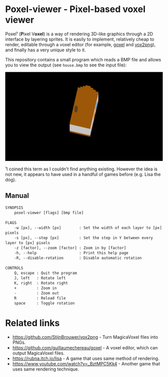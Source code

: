 # Poxel-viewer - Pixel-based voxel viewer

Poxel¹ (**P**ixel V**oxel**) is a way of rendering 3D-like graphics through a 2D
interface by layering sprites. It is easily to implement, relatively cheap to
render, editable through a voxel editor (for example,
[goxel](https://github.com/guillaumechereau/goxel) and
[vox2png](https://github.com/StijnBrouwer/vox2png)), and finally has a very
unique style to it.

This repository contains a small program which reads a BMP file and allows you
to view the output (see `house.bmp` to see the input file):

![](./demo.gif)

¹I coined this term as I couldn't find anything existing. However the idea is
not new, it appears to have used in a handful of games before (e.g. Lisa the
dog).

## Manual

    SYNOPSIS
        poxel-viewer [flags] [bmp file]

    FLAGS
        -w [px], --width [px]        : Set the width of each layer to [px] pixels
        -s [px], --step [px]         : Set the step in Y between every layer to [px] pixels
        -z [factor], --zoom [factor] : Zoom in by [factor]
        -h, --help                   : Print this help page
        -R, --disable-rotation       : Disable automatic rotation

    CONTROLS
        Q, escape : Quit the program
        J, left   : Rotate left
        K, right  : Rotate right
        +         : Zoom in
        -         : Zoom out
        R         : Reload file
        space     : Toggle rotation

# Related links

- https://github.com/StijnBrouwer/vox2png - Turn MagicaVoxel files into PNGs.
- https://github.com/guillaumechereau/goxel - A voxel editor, which can output MagicaVoxel files.
- https://rubna.itch.io/lisa - A game that uses same method of rendering.
- https://www.youtube.com/watch?v=_BztMPC5Kk4 - Another game that uses same rendering technique.

